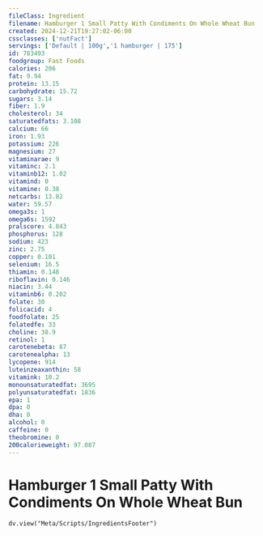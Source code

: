 ```yaml
---
fileClass: Ingredient
filename: Hamburger 1 Small Patty With Condiments On Whole Wheat Bun
created: 2024-12-21T19:27:02-06:00
cssclasses: ['nutFact']
servings: ['Default | 100g','1 hamburger | 175']
id: 783493
foodgroup: Fast Foods
calories: 206
fat: 9.94
protein: 13.15
carbohydrate: 15.72
sugars: 3.14
fiber: 1.9
cholesterol: 34
saturatedfats: 3.108
calcium: 66
iron: 1.93
potassium: 226
magnesium: 27
vitaminarae: 9
vitaminc: 2.1
vitaminb12: 1.02
vitamind: 0
vitamine: 0.38
netcarbs: 13.82
water: 59.57
omega3s: 1
omega6s: 1592
pralscore: 4.843
phosphorus: 128
sodium: 423
zinc: 2.75
copper: 0.101
selenium: 16.5
thiamin: 0.148
riboflavin: 0.146
niacin: 3.44
vitaminb6: 0.202
folate: 30
folicacid: 4
foodfolate: 25
folatedfe: 33
choline: 38.9
retinol: 1
carotenebeta: 87
carotenealpha: 13
lycopene: 914
luteinzeaxanthin: 58
vitamink: 10.2
monounsaturatedfat: 3695
polyunsaturatedfat: 1836
epa: 1
dpa: 0
dha: 0
alcohol: 0
caffeine: 0
theobromine: 0
200calorieweight: 97.087
---
```


# Hamburger 1 Small Patty With Condiments On Whole Wheat Bun

```dataviewjs
dv.view("Meta/Scripts/IngredientsFooter")
```